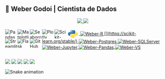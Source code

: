 ## 👋 Weber Godoi | Cientista de Dados
<div align="center">
  <a href="https://github.com/webercg">
  <img height="160em" src="https://github-readme-stats.vercel.app/api?username=webercg&show_icons=true&theme=dark&include_all_commits=true&count_private=true"/>
  <img height="160em" src="https://github-readme-stats.vercel.app/api/top-langs/?username=webercg&layout=compact&langs_count=7&theme=dark"/>
</div>
  
<div style="display: inline_block"><br>
  <img align="center" alt="Weber-Python" height="30" width="40" src="https://raw.githubusercontent.com/devicons/devicon/master/icons/python/python-original.svg">
  <img align="center" alt="Weber-R" height="30" width="40" src="https://cdn.jsdelivr.net/gh/devicons/devicon/icons/rstudio/rstudio-original.svg">
  <img align="left" alt="Pandas" height="30" width="40" src="https://pandas.pydata.org/static/img/pandas_mark.svg" />
  <img align="left" alt="Matplotlib" height="30" width="40" src="https://static.javatpoint.com/tutorial/matplotlib/images/matplotlib-tutorial.png" />
  <img align="left" alt="Seaborn" height="30" width="40" src="https://user-images.githubusercontent.com/315810/92161415-9e357100-edfe-11ea-917d-f9e33fd60741.png" />
  <img align="left" alt="Plotly" height="30" width="40" src="https://images.plot.ly/logo/new-branding/plotly-logomark.png" />
  [<img align="left" alt="Scikit-learn" height="30" width="40" src="https://upload.wikimedia.org/wikipedia/commons/0/05/Scikit_learn_logo_small.svg" />](https://scikit-learn.org/stable/)
  <img align="left" alt="Streamlit" height="30" width="40" src="https://avatars.githubusercontent.com/u/45109972?s=200&v=4" />
  <img align="left" alt="Flask" height="30" width="40" src="https://banner2.cleanpng.com/20180508/qyw/kisspng-flask-python-web-framework-web-application-tutoria-5af1dbb70b6430.1030595115257998630467.jpg" />
  <img align="left" alt="GitHub" height="30" width="40" src="https://icons.iconarchive.com/icons/limav/flat-gradient-social/512/Github-icon.png" />

  
  
  
  <img align="center" alt="Weber-Postgres" height="30" width="40" src="https://cdn.jsdelivr.net/gh/devicons/devicon/icons/postgresql/postgresql-original.svg">
  <img align="center" alt="Weber-SQLServer" height="30" width="40" src="https://cdn.jsdelivr.net/gh/devicons/devicon/icons/microsoftsqlserver/microsoftsqlserver-plain.svg">
  <img align="center" alt="Weber-Jupyter" height="30" width="40" src="https://cdn.jsdelivr.net/gh/devicons/devicon/icons/jupyter/jupyter-original.svg">
  <img align="center" alt="Weber-Pandas" height="30" width="40" src="https://cdn.jsdelivr.net/gh/devicons/devicon/icons/pandas/pandas-original-wordmark.svg">
  <img align="center" alt="Weber-VS" height="30" width="40" src="https://cdn.jsdelivr.net/gh/devicons/devicon/icons/vscode/vscode-original.svg">  
</div>
  
  ##
  
<div> 
  <a href="https://www.linkedin.com/in/webergodoi/" target="_blank"><img src="https://img.shields.io/badge/-LinkedIn-%230077B5?style=for-the-badge&logo=linkedin&logoColor=white" target="_blank"></a> 
      <a href="https://medium.com/@weber.cg" target="_blank"><img src="  https://img.shields.io/badge/Medium-12100E?style=for-the-badge&logo=medium&logoColor=white" target="_blank"></a> 
  <a href="https://linktr.ee/webercg" target="_blank"><img src="https://img.shields.io/badge/linktree-39E09B?style=for-the-badge&logo=linktree&logoColor=white" target="_blank"></a> 
  <a href="https://www.instagram.com/weber.godoi/" target="_blank"><img src="https://img.shields.io/badge/-Instagram-%23E4405F?style=for-the-badge&logo=instagram&logoColor=white" target="_blank"></a>
  <a href = "mailto:weber.cgd@gmail.com"><img src="https://img.shields.io/badge/-Gmail-%23333?style=for-the-badge&logo=gmail&logoColor=white" target="_blank"></a>


  ![Snake animation](https://github.com/webercg/webercg/blob/output/github-contribution-grid-snake.svg)
  
</div>
